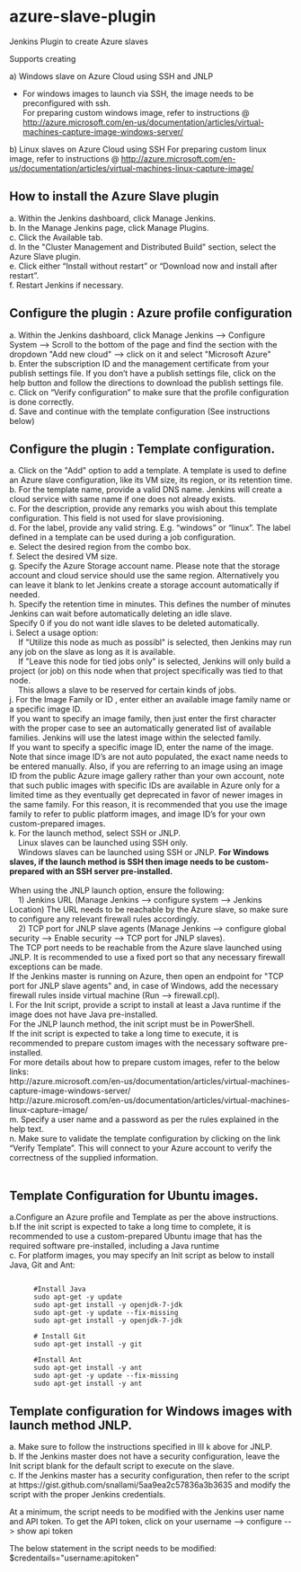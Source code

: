 azure-slave-plugin
==================

Jenkins Plugin to create Azure slaves

Supports creating 

a) Windows slave on Azure Cloud using SSH and JNLP
   - For windows images to launch via SSH, the image needs to be preconfigured with ssh.  
   For preparing custom windows image, refer to instructions @ http://azure.microsoft.com/en-us/documentation/articles/virtual-machines-capture-image-windows-server/   
 
b) Linux slaves on Azure Cloud using SSH
   For preparing custom linux image, refer to instructions @ http://azure.microsoft.com/en-us/documentation/articles/virtual-machines-linux-capture-image/




<H2>How to install the Azure Slave plugin</H2>
a.      Within the Jenkins dashboard, click Manage Jenkins.<br>
b.      In the Manage Jenkins page, click Manage Plugins.<br>
c.      Click the Available tab.<br>
d.      In the "Cluster Management and Distributed Build" section, select the Azure Slave plugin.<br>
e.      Click either “Install without restart” or “Download now and install after restart”.<br>
f.      Restart Jenkins if necessary.<br>

<H2>Configure the plugin : Azure profile configuration</H2>
a.    Within the Jenkins dashboard, click Manage Jenkins --> Configure System --> Scroll to the bottom of the page 
      and find the section with the dropdown "Add new cloud" --> click on it and select "Microsoft Azure"<br>
b.    Enter the subscription ID and the management certificate from your publish settings file. 
      If you don’t have a publish settings file, click on the help button and follow the directions to 
      download the publish settings file.<br>
c.    Click on “Verify configuration” to make sure that the profile configuration is done correctly.<br>
d.    Save and continue with the template configuration (See instructions below)<br>

<H2>Configure the plugin : Template configuration.</H2>
a.    Click on the "Add" option to add a template. A template is used to define an Azure slave configuration, like 
      its VM  size, its region, or its retention time.<br>
b.    For the template name, provide a valid DNS name. Jenkins will create a cloud service with same name if one 
      does not already exists.<br>
c.    For the description, provide any remarks you wish about this template configuration. This field is not 
      used for slave provisioning.<br> 
d.    For the label, provide any valid string. E.g. “windows” or “linux”. The label defined in a template can be
      used during a job configuration.<br>
e.    Select the desired region from the combo box.<br>
f.    Select the desired VM size.<br>
g.    Specify the Azure Storage account name. Please note that the storage account and cloud service should use the 
      same region. Alternatively you can leave it blank to let Jenkins create a storage account automatically if needed.<br>
h.    Specify the retention time in minutes. This defines the number of minutes Jenkins can wait before automatically 
      deleting an idle slave.<br>
      Specify 0 if you do not want idle slaves to be deleted automatically.<br>
i.    Select a usage option:<br>
         &nbsp;&nbsp;&nbsp;&nbsp;If "Utilize this node as much as possibl" is selected, then Jenkins may run any job on the slave as long as it is available.<br>
         &nbsp;&nbsp;&nbsp;&nbsp;If "Leave this node for tied jobs only" is selected, Jenkins will only build a project (or job) on this node when that project specifically was tied to that node.<br>
         &nbsp;&nbsp;&nbsp;&nbsp;This allows a slave to be reserved for certain kinds of jobs.<br>
j.    For the Image Family or ID , enter either an available image family name or a specific image ID. <br>
      If you want to specify an image family, then just enter the first character with the proper case to see an
      automatically generated list of available families. Jenkins will use the latest image within the selected family.<br>
      If you want to specify a specific image ID, enter the name of the image. Note that since image ID’s are not auto   
      populated, the exact name needs to be entered manually. Also, if you are referring to an image using an image ID from   
      the public Azure image gallery rather than your own account, note that such public images with specific IDs are 
      available in Azure only for a limited time as they eventually get deprecated in favor of newer images in the same 
      family. For this reason, it is recommended that you use the image family to refer to public platform images, and image 
      ID’s for your own custom-prepared images.<br>
k.    For the launch method, select SSH or JNLP.<br>
&nbsp;&nbsp;&nbsp;&nbsp;Linux slaves can be launched using SSH only.<br> 
&nbsp;&nbsp;&nbsp;&nbsp;Windows slaves can be launched using SSH or JNLP. <b>For Windows slaves, if the launch method is SSH 
then image needs to be custom-prepared with an SSH server pre-installed.</b><br><br>
      When using the JNLP launch option, ensure the following:<br>
      &nbsp;&nbsp;&nbsp;&nbsp;1) Jenkins URL (Manage Jenkins --> configure system --> Jenkins Location) 
                                 The URL needs to be reachable by the Azure slave, so make sure to configure any relevant                                      firewall rules accordingly.<br> 
      &nbsp;&nbsp;&nbsp;&nbsp;2) TCP port for JNLP slave agents (Manage Jenkins --> configure global security --> Enable    
                                                                 security --> TCP port for JNLP slaves). <br>
      The TCP port needs to be reachable from the Azure slave launched using JNLP. It is recommended to use a fixed port so         that any necessary firewall exceptions can be made. <br>
      If the Jenkins master is running on Azure, then open an endpoint for "TCP port for JNLP slave agents" and, in case of 
      Windows, add the necessary firewall rules inside virtual machine (Run --> firewall.cpl).<br> 
l.    For the Init script, provide a script to install at least a Java runtime if the image does not have Java pre-installed.<br>
      For the JNLP launch method, the init script must be in PowerShell.<br>
      If the init script is expected to take a long time to execute, it is recommended to prepare custom images with the            necessary software pre-installed.<br>
      For more details about how to prepare custom images, refer to the below links:<br>
      http://azure.microsoft.com/en-us/documentation/articles/virtual-machines-capture-image-windows-server/<br>
      http://azure.microsoft.com/en-us/documentation/articles/virtual-machines-linux-capture-image/<br>
m.    Specify a user name and a password as per the rules explained in the help text.<br>
n.    Make sure to validate the template configuration by clicking on the link “Verify Template”. This will connect 
      to your Azure account to verify the correctness of the supplied information. <br><br>


<h2>Template Configuration for Ubuntu images.</h2>
a.Configure an Azure profile and Template as per the above instructions.<br>
b.If the init script is expected to take a long time to complete, it is recommended to use a custom-prepared Ubuntu 
  image that has the required software pre-installed, including a Java runtime<br> 
c. For platform images, you may specify an Init script as below to install Java, Git and Ant:<br>

<pre><code>
      #Install Java
      sudo apt-get -y update
      sudo apt-get install -y openjdk-7-jdk
      sudo apt-get -y update --fix-missing
      sudo apt-get install -y openjdk-7-jdk
      
      # Install Git
      sudo apt-get install -y git
      
      #Install Ant
      sudo apt-get install -y ant
      sudo apt-get -y update --fix-missing
      sudo apt-get install -y ant
</code></pre>

<h2>Template configuration for Windows images with launch method JNLP. </h2>
a. Make sure to follow the instructions specified in III k above for JNLP.<br>
b. If the Jenkins master does not have a security configuration, leave the Init script blank for the default 
   script to execute on the slave.<br>
c. If the Jenkins master has a security configuration, then refer to the script at    
   https://gist.github.com/snallami/5aa9ea2c57836a3b3635 and modify the script with the proper Jenkins credentials.<br>

   At a minimum, the script needs to be modified with the Jenkins user name and API token.
   To get the API token, click on your username --> configure --> show api token<br>

   The below statement in the script needs to be modified:
   $credentails="username:apitoken"

 
